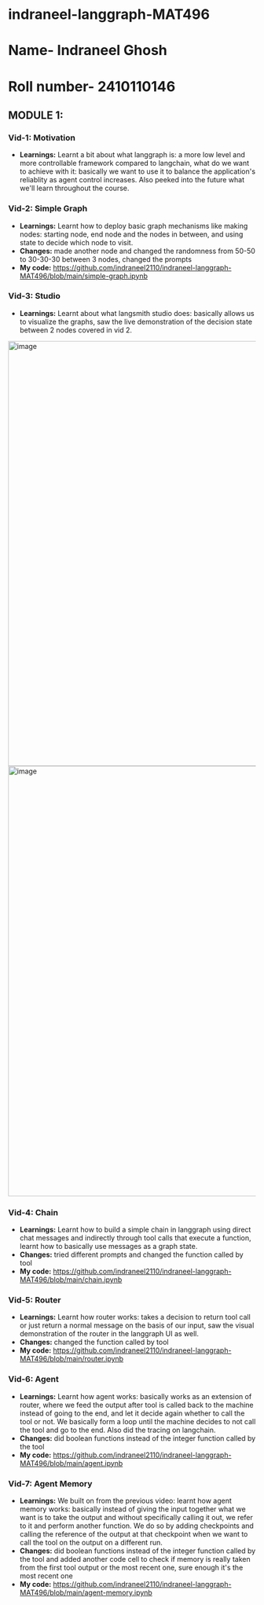 # indraneel-langgraph-MAT496
# Name- Indraneel Ghosh
# Roll number- 2410110146

## MODULE 1:


### Vid-1: Motivation
- **Learnings:** Learnt a bit about what langgraph is: a more low level and more controllable framework compared to langchain, what do we want to achieve with it: basically we want to use it to balance the application's reliablity as agent control increases. Also peeked into the future what we'll learn throughout the course.

### Vid-2: Simple Graph
- **Learnings:** Learnt how to deploy basic graph mechanisms like making nodes: starting node, end node and the nodes in between, and using state to decide which node to visit.
- **Changes:** made another node and changed the randomness from 50-50 to 30-30-30 between 3 nodes, changed the prompts
- **My code:** https://github.com/indraneel2110/indraneel-langgraph-MAT496/blob/main/simple-graph.ipynb

### Vid-3: Studio
- **Learnings:** Learnt about what langsmith studio does: basically allows us to visualize the graphs, saw the live demonstration of the decision state between 2 nodes covered in vid 2.
<img width="1919" height="865" alt="image" src="https://github.com/user-attachments/assets/0511df26-225b-4549-ace4-42e2e79a1dd4" />
<img width="1917" height="876" alt="image" src="https://github.com/user-attachments/assets/86c13b6e-9720-43c0-84e8-877b8ba13aea" />

### Vid-4: Chain
- **Learnings:** Learnt how to build a simple chain in langgraph using direct chat messages and indirectly through tool calls that execute a function, learnt how to basically use messages as a graph state.
- **Changes:** tried different prompts and changed the function called by tool
- **My code:** https://github.com/indraneel2110/indraneel-langgraph-MAT496/blob/main/chain.ipynb

### Vid-5: Router
- **Learnings:** Learnt how router works: takes a decision to return tool call or just return a normal message on the basis of our input, saw the visual demonstration of the router in the langgraph UI as well.
- **Changes:** changed the function called by tool
- **My code:** https://github.com/indraneel2110/indraneel-langgraph-MAT496/blob/main/router.ipynb

### Vid-6: Agent
- **Learnings:** Learnt how agent works: basically works as an extension of router, where we feed the output after tool is called back to the machine instead of going to the end, and let it decide again whether to call the tool or not. We basically form a loop until the machine decides to not call the tool and go to the end. Also did the tracing on langchain.
- **Changes:** did boolean functions instead of the integer function called by the tool
- **My code:** https://github.com/indraneel2110/indraneel-langgraph-MAT496/blob/main/agent.ipynb

### Vid-7: Agent Memory
- **Learnings:** We built on from the previous video: learnt how agent memory works: basically instead of giving the input together what we want is to take the output and without specifically calling it out, we refer to it and perform another function. We do so by adding checkpoints and calling the reference of the output at that checkpoint when we want to call the tool on the output on a different run.
- **Changes:** did boolean functions instead of the integer function called by the tool and added another code cell to check if memory is really taken from the first tool output or the most recent one, sure enough it's the most recent one
- **My code:** https://github.com/indraneel2110/indraneel-langgraph-MAT496/blob/main/agent-memory.ipynb
